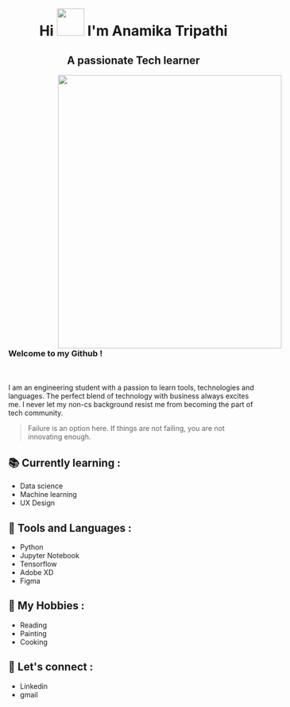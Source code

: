 # <div align= "center" > Hi <img src = "https://user-images.githubusercontent.com/78593368/119226953-4de77600-bb29-11eb-8d16-9479fa967348.gif" width="55px" height="55px"> I'm Anamika Tripathi </div>

## <div align= "center"> A passionate Tech learner </div>

<img src = "https://user-images.githubusercontent.com/78593368/119228157-4fb43800-bb2f-11eb-950a-35f149e3b672.png" height ="550" width="450" align="left" HSPACE="100"/> <h3><br> Welcome to my Github ! </h3></br> <br> I am an engineering student with a passion to learn tools, technologies and languages. The perfect blend of technology with business always excites me. I never let my non-cs background resist me from becoming the part of tech community. </br> 
> Failure is an option here. If things are not failing, you are not innovating enough. <BR CLEAR ="left"/> 




## :books: Currently learning :

* Data science
* Machine learning
* UX Design

## :wrench: Tools and Languages : 

* Python
* Jupyter Notebook
* Tensorflow
* Adobe XD
* Figma

## :art: My Hobbies : 

* Reading
* Painting
* Cooking
 
## :iphone: Let's connect :

* Linkedin
* gmail






